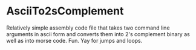 # AsciiTo2sComplement
Relatively simple assembly code file that takes two command line arguments in ascii form and converts them into 2's complement binary as well as into morse code.  Fun.
Yay for jumps and loops.
